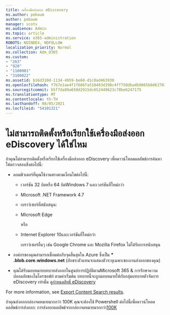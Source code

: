 ```yaml
---
title: เครื่องมือส่งออก eDiscovery
ms.author: pebaum
author: pebaum
manager: scotv
ms.audience: Admin
ms.topic: article
ms.service: o365-administration
ROBOTS: NOINDEX, NOFOLLOW
localization_priority: Normal
ms.collection: Adm_O365
ms.custom:
- "263"
- "928"
- "1100001"
- "3100022"
ms.assetid: b16d310d-1134-4959-be68-d1c0ad463930
ms.openlocfilehash: f7b7e1ae4f1f686fa510403d398c4ff750dbadb9065b8d63701a927eeac52d9b
ms.sourcegitcommit: b5f7da89a650d2915dc652449623c78be6247175
ms.translationtype: MT
ms.contentlocale: th-TH
ms.lasthandoff: 08/05/2021
ms.locfileid: "54101321"
---
```

# <a name="cant-install-or-run-the-ediscovery-export-tool"></a>ไม่สามารถติดตั้งหรือเรียกใช้เครื่องมือส่งออก eDiscovery ได้ใช่ไหม

ถ้าคุณไม่สามารถติดตั้งหรือเรียกใช้เครื่องมือส่งออก eDiscovery เพื่อดาวน์โหลดผลลัพธ์การค้นหา ให้ตรวจสอบสิ่งต่อไปนี้:
  
- คอมพิวเตอร์ที่คุณใช้งานตรงตามเงื่อนไขต่อไปนี้:

  - เวอร์ชัน 32 บิตหรือ 64 บิตWindows 7 และเวอร์ชันที่ใหม่กว่า

  - Microsoft .NET Framework 4.7

  - เบราว์เซอร์ที่สนับสนุน:

  - Microsoft Edge

    หรือ

  - Internet Explorer 10และเวอร์ชันที่ใหม่กว่า

    เบราว์เซอร์อื่นๆ เช่น Google Chrome และ Mozilla Firefox ไม่ได้รับการสนับสนุน

- องค์กรของคุณสามารถเชื่อมต่อกับจุดสิ้นสุดใน Azure ซึ่งเป็น **\* .blob.core.windows.net** (อักขระตัวแทนจะแสดงตัวระบุเฉพาะของงานส่งออกของคุณ)

- คุณได้รับมอบหมายบทบาทส่งออกในศูนย์การปฏิบัติตามMicrosoft 365 &amp; การรักษาความปลอดภัยของไมโครซอฟท์ ตามค่าเริ่มต้น บทบาทนี้จะถูกมอบหมายให้กับกลุ่มบทบาทตัวจัดการ eDiscovery เท่านั้น ดู[กําหนดสิทธิ์ eDiscovery](https://docs.microsoft.com/microsoft-365/compliance/assign-ediscovery-permissions)

For more information, see [Export Content Search results](https://docs.microsoft.com/microsoft-365/compliance/export-search-results).

ถ้าคุณส่งออกกล่องจดหมายมากกว่า 100K คุณจะต้องใช้ Powershell ต่อไปนี้เพื่อดาวน์โหลดผลลัพธ์การส่งออก: การส่งออกผลลัพธ์จากกล่องจดหมายมากกว่า[100K](https://docs.microsoft.com/microsoft-365/compliance/export-search-results?view=o365-worldwide%23exporting-results-from-more-than-100000-mailboxes)